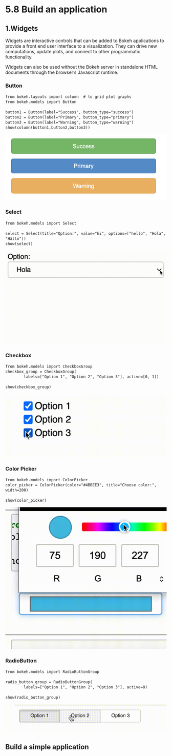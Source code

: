 # 5.8 Build an application

## 1.Widgets

Widgets are interactive controls that can be added to Bokeh applications to provide a front end user interface to a visualization. They can drive new computations, update plots, and connect to other programmatic functionality. 

Widgets can also be used without the Bokeh server in standalone HTML documents through the browser’s Javascript runtime.

### Button

```text
from bokeh.layouts import column  # to grid plot graphs 
from bokeh.models import Button

button1 = Button(label="Success", button_type="success")
button2 = Button(label="Primary", button_type="primary")
button3 = Button(label="Warning", button_type="warning")
show(column(button1,button2,button3))
```

![](../.gitbook/assets/screenshot-2020-07-16-at-23.07.43.png)

### Select

```text
from bokeh.models import Select

select = Select(title="Option:", value="hi", options=["hello", "Hola", "Hâllo"])
show(select)
```

![](../.gitbook/assets/select.gif)

### Checkbox

```text
from bokeh.models import CheckboxGroup
checkbox_group = CheckboxGroup(
        labels=["Option 1", "Option 2", "Option 3"], active=[0, 1])

show(checkbox_group)
```

![](../.gitbook/assets/checkbox.gif)



### Color Picker

```text
from bokeh.models import ColorPicker
color_picker = ColorPicker(color="#4BBEE3", title="Choose color:", width=200)

show(color_picker)
```



![](../.gitbook/assets/colorpicker.gif)

### RadioButton

```text
from bokeh.models import RadioButtonGroup

radio_button_group = RadioButtonGroup(
        labels=["Option 1", "Option 2", "Option 3"], active=0)

show(radio_button_group)
```

![](../.gitbook/assets/radio.gif)

## Build a simple application

